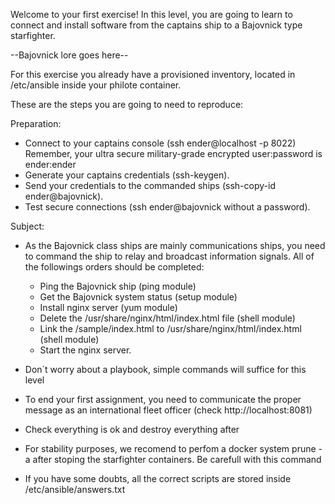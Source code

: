Welcome to your first exercise!
In this level, you are going to learn to connect and install software from the
captains ship to a Bajovnick type starfighter.

--Bajovnick lore goes here--

For this exercise you already have a provisioned inventory,
located in /etc/ansible inside your philote container.

These are the steps you are going to need to reproduce:

Preparation:

- Connect to your captains console (ssh ender@localhost -p 8022) Remember,
  your ultra secure military-grade encrypted user:password is ender:ender
- Generate your captains credentials (ssh-keygen).
- Send your credentials to the commanded ships (ssh-copy-id ender@bajovnick).
- Test secure connections (ssh ender@bajovnick without a password).

Subject:

- As the Bajovnick class ships are mainly communications ships, you need to
  command the ship to relay and broadcast information signals. All of the 
  followings orders should be completed:
	- Ping the Bajovnick ship 
	  (ping module)
	- Get the Bajovnick system status
	  (setup module)
	- Install nginx server
	  (yum module)
	- Delete the /usr/share/nginx/html/index.html file
	  (shell module)
	- Link the /sample/index.html to
	  /usr/share/nginx/html/index.html
	  (shell module)
	- Start the nginx server.
- Don´t worry about a playbook, simple commands will suffice for this level
- To end your first assignment, you need to communicate the proper message as
  an international fleet officer (check http://localhost:8081)
- Check everything is ok and destroy everything after

- For stability purposes, we recomend to perfom a docker system prune -a 
  after stoping the starfighter containers. Be carefull with this command

- If you have some doubts, all the correct scripts are stored inside /etc/ansible/answers.txt


